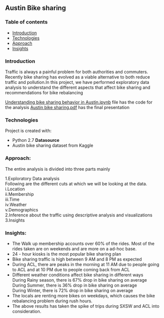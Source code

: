 ## Austin Bike sharing

### Table of contents
* [Introduction](#introduction)
* [Technologies](#technologies)
* [Approach](#approach)
* [Insights](#insights)

### Introduction
Traffic is always a painful problem for both authorities and commuters. Recently bike sharing has evolved as a viable alternative to both reduce traffic and pollution.In this project, we have performed exploratory data analysis to understand the different aspects that affect bike sharing and recommendations for bike rebalancing

[Understanding bike sharing behavior in Austin.ipynb](https://github.com/akhilesh-reddy/Visualizing-different-factors-that-affect-Austin-bike-sharing-and-insights-for-bike-rebalancing/blob/master/Understanding%20bike%20sharing%20behavior%20in%20Austin.ipynb) file has the code for the analysis
[Austin bike sharing.pdf](https://github.com/akhilesh-reddy/Visualizing-different-factors-that-affect-Austin-bike-sharing-and-insights-for-bike-rebalancing/blob/master/Austin%20bike%20sharing.pdf) has the final presentation

### Technologies
Project is created with:
* Python 2.7 
**Datasource**
* Austin bike sharing dataset from Kaggle

### Approach:
The entire analysis is divided into three parts mainly

1.Exploratory Data analysis  
    Following are the different cuts at which we will be looking at the data.  
    i.Location  
    ii.Membership      
    iii.Time   
    iv.Weather   
    v.Demographics    
2.Inference about the traffic using descriptive analysis and visualizations
3.Insights

### Insights:
* The Walk up membership accounts over 60% of the rides. Most of the rides taken are on weekends and are more on a ad-hoc base.  
* 24 - hour kiosks is the most popular bike sharing plan  
* Bike sharing traffic is high between 9 AM and 8 PM as expected  
* During ACL, there are peaks in the morning at 11 AM due to people going to ACL and at 10 PM due to people coming back from ACL   
* Different weather conditions affect bike sharing in different ways  
    During Rainy season, there is 67% drop in bike sharing on average    
    During Summer, there is 36% drop in bike sharing on average   
    During Winter, there is 72% drop in bike sharing on average   
* The locals are renting more bikes on weekdays, which causes the bike rebalancing problem during rush hours.  
* The above results has taken the spike of trips during SXSW and ACL into consideration.  


